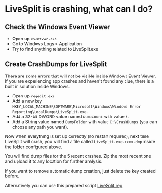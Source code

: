 # LiveSplit is crashing, what can I do?

## Check the Windows Event Viewer

- Open up `eventvwr.exe`
- Go to Windows Logs > Application
- Try to find anything related to LiveSplit.exe

## Create CrashDumps for LiveSplit

There are some errors that will not be visible inside Windows Event Viewer. If you are experiencing app crashes and haven't found any clue, there is a built in solution inside Windows.

- Open up `regedit.exe`
- Add a new key 
`HKEY_LOCAL_MACHINE\SOFTWARE\Microsoft\Windows\Windows Error Reporting\LocalDumps\LiveSplit.exe`.
- Add a 32-bit DWORD value named `DumpCount` with value `5`.
- Add a String value named `DumpFolder` with value `C:\CrashDumps` (you can choose any path you want).

Now when everything is set up correctly (no restart required), next time LiveSplit will crash, you will find a file called `LiveSplit.exe.xxxx.dmp` inside the folder configured above.

You will find dump files for the 5 recent crashes. Zip the most recent one and upload it to any location for further analysis.

If you want to remove automatic dump creation, just delete the key created before.

Alternatively you can use this prepared script [LiveSplit.reg](./LiveSplit.reg?raw=1)